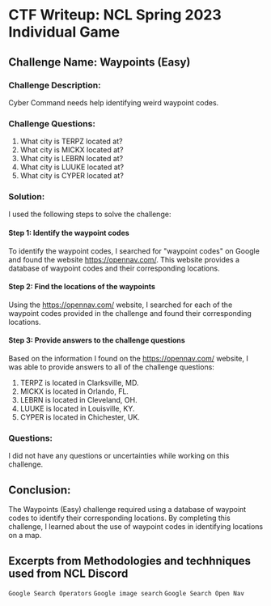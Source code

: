 # CTF Writeup: NCL Spring 2023 Individual Game

## Challenge Name: Waypoints (Easy)

### Challenge Description:

Cyber Command needs help identifying weird waypoint codes.

### Challenge Questions:

1. What city is TERPZ located at?
2. What city is MICKX located at?
3. What city is LEBRN located at?
4. What city is LUUKE located at?
5. What city is CYPER located at?

### Solution:

I used the following steps to solve the challenge:

#### Step 1: Identify the waypoint codes

To identify the waypoint codes, I searched for "waypoint codes" on Google and found the website https://opennav.com/. This website provides a database of waypoint codes and their corresponding locations.

#### Step 2: Find the locations of the waypoints

Using the https://opennav.com/ website, I searched for each of the waypoint codes provided in the challenge and found their corresponding locations.

#### Step 3: Provide answers to the challenge questions

Based on the information I found on the https://opennav.com/ website, I was able to provide answers to all of the challenge questions:

1. TERPZ is located in Clarksville, MD.
2. MICKX is located in Orlando, FL.
3. LEBRN is located in Cleveland, OH.
4. LUUKE is located in Louisville, KY.
5. CYPER is located in Chichester, UK.

### Questions:

I did not have any questions or uncertainties while working on this challenge.

## Conclusion:

The Waypoints (Easy) challenge required using a database of waypoint codes to identify their corresponding locations. By completing this challenge, I learned about the use of waypoint codes in identifying locations on a map.

## Excerpts from Methodologies and techhniques used from NCL Discord
`Google Search Operators`
`Google image search`
`Google Search Open Nav`